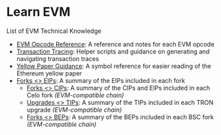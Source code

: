 # Learn EVM

List of EVM Technical Knowledge

- [EVM Opcode Reference](evm_opcodes.md): A reference and notes for each EVM opcode
- [Transaction Tracing](tracing.md): Helper scripts and guidance on generating and navigating transaction traces
- [Yellow Paper Guidance](yellow-paper.md): A symbol reference for easier reading of the Ethereum yellow paper
- [Forks <> EIPs](eips_forks.md): A summary of the EIPs included in each fork
  - [Forks <> CIPs](cips_forks.md): A summary of the CIPs and EIPs included in each Celo fork _(EVM-compatible chain)_
  - [Upgrades <> TIPs](tips_upgrades.md): A summary of the TIPs included in each TRON upgrade _(EVM-compatible chain)_
  - [Forks <> BEPs](beps_forks.md): A summary of the BEPs included in each BSC fork _(EVM-compatible chain)_
